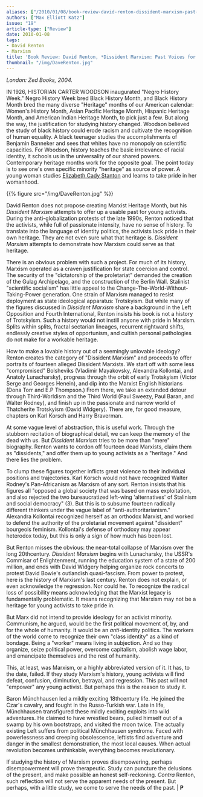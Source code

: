 ```yaml
---
aliases: ["/2010/01/08/book-review-david-renton-dissident-marxism-past-voices-for-present-times"]
authors: ["Max Elliott Katz"]
issue: "19"
article-type: ["Review"]
date: 2010-01-08
tags:
- David Renton
- Marxism
title: 'Book Review: David Renton, *Dissident Marxism: Past Voices for Present Times*'
thumbnail: "/img/DaveRenton.jpg"
---
```


_London: Zed Books, 2004._

IN 1926, HISTORIAN CARTER WOODSON inaugurated "Negro History Week." Negro History Week bred Black History Month, and Black History Month bred the many diverse "Heritage" months of our American calendar: Women's History Month, Asian Pacific Heritage Month, Hispanic Heritage Month, and American Indian Heritage Month, to pick just a few. But along the way, the justification for studying history changed. Woodson believed the study of black history could erode racism and cultivate the recognition of human equality. A black teenager studies the accomplishments of Benjamin Banneker and sees that whites have no monopoly on scientific capacities. For Woodson, history teaches the basic irrelevance of racial identity, it schools us in the universality of our shared powers. Contemporary heritage months work for the opposite goal. The point today is to see one's own specific minority "heritage" as source of power. A young woman studies [Elizabeth Cady Stanton](http://en.wikipedia.org/wiki/Elizabeth_Cady_Stanton) and learns to take pride in her womanhood.

{{% figure src="/img/DaveRenton.jpg" %}}

David Renton does not propose creating Marxist Heritage Month, but his *Dissident Marxism* attempts to offer up a usable past for young activists. During the anti-globalization protests of the late 1990s, Renton noticed that the activists, while full of passionate intensity, have no sense of history. To translate into the language of identity politics, the activists lack pride in their own heritage. They are not even sure what that heritage is. *Dissident Marxism* attempts to demonstrate how Marxism could serve as that heritage.

There is an obvious problem with such a project. For much of its history, Marxism operated as a craven justification for state coercion and control. The security of the "dictatorship of the proletariat" demanded the creation of the Gulag Archipelago, and the construction of the Berlin Wall. Stalinist "scientific socialism" has little appeal to the Change-The-World-Without-Taking-Power generation. One strain of Marxism managed to resist deployment as state ideological apparatus: Trotskyism. But while many of the figures discussed in *Dissident Marxism* share a background in the Left Opposition and Fourth International, Renton insists his book is not a history of Trotskyism. Such a history would not instill anyone with pride in Marxism. Splits within splits, fractal sectarian lineages, recurrent rightward shifts, endlessly creative styles of opportunism, and cultish personal pathologies do not make for a workable heritage.

How to make a lovable history out of a seemingly unlovable ideology? Renton creates the category of "Dissident Marxism" and proceeds to offer portraits of fourteen alleged Dissident Marxists. We start off with some less "compromised" Bolsheviks (Vladimir Mayakovsky, Alexandra Kollontai, and Anatoly Lunacharsky), progress through the orbit of early Trotskyism (Victor Serge and Georges Henein), and dip into the Marxist English historians (Dona Torr and E.P Thompson.) From there, we take an extended detour through Third-Worldism and the Third World (Paul Sweezy, Paul Baran, and Walter Rodney), and finish up in the passionate and narrow world of Thatcherite Trotskyism (David Widgery). There are, for good measure, chapters on Karl Korsch and Harry Braverman.

At some vague level of abstraction, this is useful work. Through the stubborn recitation of biographical detail, we can keep the memory of the dead with us. But *Dissident Marxism* tries to be more than "mere" biography. Renton wants to cordon off fourteen dead Marxists, claim them as "dissidents," and offer them up to young activists as a "heritage." And there lies the problem.

To clump these figures together inflicts great violence to their individual positions and trajectories. Karl Korsch would not have recognized Walter Rodney's Pan-Africanism as Marxism of any sort. Renton insists that his figures all "opposed a global society that was based on mass exploitation, and also rejected the two bureaucratized left-wing 'alternatives' of Stalinism and social democracy" (3). But this is to subsume fourteen radically different thinkers under the vague label of "anti-authoritarianism." Alexandra Kollontai recognized herself as an orthodox Marxist, and worked to defend the authority of the proletariat movement against "dissident" bourgeois feminism. Kollontai's defense of orthodoxy may appear heterodox today, but this is only a sign of how much has been lost.

But Renton misses the obvious: the near-total collapse of Marxism over the long 20thcentury. *Dissident Marxism* begins with Lunacharsky, the USSR's Commisar of Enlightenment, running the education system of a state of 200 million, and ends with David Widgery helping organize rock concerts to protest David Bowie's outlandish quasi-fascism. From power to protest, here is the history of Marxism's last century. Renton does not explain, or even acknowledge the regression. Nor could he. To recognize the radical loss of possibility means acknowledging that the Marxist legacy is fundamentally problematic. It means recognizing that Marxism may not be a heritage for young activists to take pride in.

But Marx did not intend to provide ideology for an activist minority. Communism, he argued, would be the first political movement of, by, and for the whole of humanity. It would be an *anti*-identity politics. The workers of the world come to recognize their own "class identity" as a kind of bondage. Being a "worker" means living in subjection. And so they organize, seize political power, overcome capitalism, abolish wage labor, and emancipate themselves and the rest of humanity.

This, at least, was Marxism, or a highly abbreviated version of it. It has, to the date, failed. If they study Marxism's history, young activists will find defeat, confusion, diminution, betrayal, and regression. This past will not "empower" any young activist. But perhaps this is the reason to study it.

Baron Münchhausen led a mildly exciting 18thcentury life. He joined the Czar's cavalry, and fought in the Russo-Turkish war. Late in life, Münchhausen transfigured these mildly exciting exploits into wild adventures. He claimed to have wrestled bears, pulled himself out of a swamp by his own bootstraps, and visited the moon twice. The actually existing Left suffers from political Münchhausen syndrome. Faced with powerlessness and creeping obsolescence, leftists find adventure and danger in the smallest demonstration, the most local causes. When actual revolution becomes unthinkable, everything becomes revolutionary.

If studying the history of Marxism proves disempowering, perhaps disempowerment will prove therapeutic. Study can puncture the delusions of the present, and make possible an honest self-reckoning. *Contra* Renton, such reflection will not serve the apparent needs of the present. But perhaps, with a little study, we come to serve the needs of the past. | **P**
